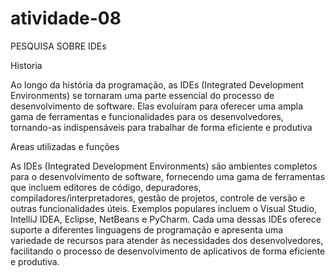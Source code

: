 # atividade-08
PESQUISA SOBRE IDEs

Historia

Ao longo da história da programação, as IDEs (Integrated Development Environments) se tornaram uma parte essencial do processo de desenvolvimento de software. Elas evoluíram para oferecer uma ampla gama de ferramentas e funcionalidades para os desenvolvedores, tornando-as indispensáveis para trabalhar de forma eficiente e produtiva

Areas utilizadas e funções 


As IDEs (Integrated Development Environments) são ambientes completos para o desenvolvimento de software, fornecendo uma gama de ferramentas que incluem editores de código, depuradores, compiladores/interpretadores, gestão de projetos, controle de versão e outras funcionalidades úteis. Exemplos populares incluem o Visual Studio, IntelliJ IDEA, Eclipse, NetBeans e PyCharm. Cada uma dessas IDEs oferece suporte a diferentes linguagens de programação e apresenta uma variedade de recursos para atender às necessidades dos desenvolvedores, facilitando o processo de desenvolvimento de aplicativos de forma eficiente e produtiva.
